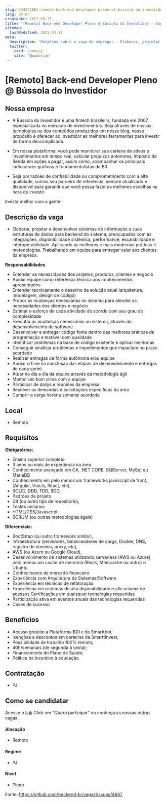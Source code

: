 ```yaml
---
slug: 834051681-remoto-back-end-developer-pleno-at-bussola-do-investidor
lang: pt-br
createdAt: 2021-03-17
title: '[Remoto] Back-end Developer Pleno @ Bússola do Investidor - Vaga de Emprego'
sitemap:
  lastModified: 2021-03-17
meta:
  description: 'Detalhes sobre a vaga de emprego: - Elaborar, projetar e desenvolver sistemas de informação e suas estruturas de dados para backend do sistema, preocupados com as integrações, disponibilidade sistêmica, performance, escalabilidade e interoperabilidade. Aplicando as melhores e mais modernas práticas e metodologias. Trabalhando em equipe para entregar valor aos clientes da empresa. **Responsabilidades** - Entender as necessidades dos projetos, produtos, clientes e negócio - Apoiar equipe como referência técnica aos conhecimentos apresentados - Entender tecnicamente o desenho da solução atual (arquitetura, modelagem, design de código) - Propor as mudanças necessárias no sistema para atender as necessidades dos clientes e negócio - Estimar o esforço de cada atividade de acordo com seu grau de complexidade - Executar as mudanças necessárias no sistema, através do desenvolvimento de software - Desenvolver e entregar código fonte dentro das melhores práticas de programação e testável com qualidade - Identificar problemas na base de código existente e aplicar melhorias - Conseguir sinalizar problemas e impedimentos que impactam no prazo acordado - Realizar entregas de forma autônoma e/ou equipe - Apoiar o time na conclusão das etapas de desenvolvimento e entregas de cada sprint. - Atuar no dia a dia da equipe através da metodologia ágil - Manter um bom clima com a equipe - Participar de dailys e reuniões da empresa - Resolver as demandas e solicitações especificas da área - Cumprir a carga horária semanal acordada'
  twitter:
    card: summary
    site: '@nawarian'
---
```


# [Remoto] Back-end Developer Pleno @ Bússola do Investidor

## Nossa empresa

- A Bússola do Investidor é uma fintech brasileira, fundada em 2007, especializada no mercado de investimentos. Seja através de nossas tecnologias ou dos conteúdos produzidos em nosso blog, nosso propósito é oferecer ao investidor as melhores ferramentas para investir de forma descomplicada.

- Em nossa plataforma, você pode monitorar sua carteira de ativos e investimentos em tempo real, calcular prejuízos anteriores, Imposto de Renda em ações a pagar, assim como, acompanhar os principais indicadores gráficos e fundamentalistas da B3.

- Seja por razões de confiabilidade ou comprometimento com a alta qualidade, somos seu parceiro de referência, sempre atualizado e disponível para garantir que você possa fazer as melhores escolhas na hora de investir.

Invista melhor com a gente!

## Descrição da vaga

- Elaborar, projetar e desenvolver sistemas de informação e suas estruturas de dados para backend do sistema, preocupados com as integrações, disponibilidade sistêmica, performance, escalabilidade e interoperabilidade. Aplicando as melhores e mais modernas práticas e metodologias. Trabalhando em equipe para entregar valor aos clientes da empresa.

**Responsabilidades**

- Entender as necessidades dos projetos, produtos, clientes e negócio
- Apoiar equipe como referência técnica aos conhecimentos apresentados
- Entender tecnicamente o desenho da solução atual (arquitetura, modelagem, design de código)
- Propor as mudanças necessárias no sistema para atender as necessidades dos clientes e negócio
- Estimar o esforço de cada atividade de acordo com seu grau de complexidade
- Executar as mudanças necessárias no sistema, através do desenvolvimento de software
- Desenvolver e entregar código fonte dentro das melhores práticas de programação e testável com qualidade
- Identificar problemas na base de código existente e aplicar melhorias
- Conseguir sinalizar problemas e impedimentos que impactam no prazo acordado
- Realizar entregas de forma autônoma e/ou equipe
- Apoiar o time na conclusão das etapas de desenvolvimento e entregas de cada sprint.
- Atuar no dia a dia da equipe através da metodologia ágil
- Manter um bom clima com a equipe
- Participar de dailys e reuniões da empresa
- Resolver as demandas e solicitações especificas da área
- Cumprir a carga horária semanal acordada

## Local

- Remoto

## Requisitos

**Obrigatórios:**

- Ensino superior completo
- 3 anos ou mais de experiência na área
- Conhecimento avançado em C#, .NET CORE, SQlServer, MySql ou MariaDB
- Conhecimento em pelo menos um frameworks javascript de front, (Angular, VueJs, React, etc),
- SOLID, DDD, TDD, BDD,
- Padrões de projeto
- Git (ou outro tipo de repositório),
- Testes unitários
- HTML/CSS/Javascript
- SCRUM (ou outras metodologias ágeis)

**Diferenciais:**

- BootStrap (ou outro framework similar),
- Infraestrutura (servidores, balanceadores de carga, Docker, DNS, registro de domínio, proxy, etc),
- AWS (ou Azure ou Google Cloud),
- Desenvolvimento de sistemas utilizando serverless (AWS ou Azure), pelo menos um cache de memória (Redis, Memcache ou outro) e Ubuntu.
- Conhecimento de mercado financeiro
- Experiência com Arquitetura de Sistemas/Software
- Experiência em técnicas de refatoração
- Experiência em sistemas de alta disponibilidade e alto volume de acessos Certificações em quaisquer tecnologias requeridas
- Participação ativa em eventos anuais das tecnologias requeridas
- Cases de sucesso

## Benefícios

- Acesso gratuito a Plataforma BDI e da Smarttbot;
- Isenções e descontos em carteiras da SmarttInvest;
- Possibilidade de trabalho 100% remoto;
- 40h/semanais (de segunda à sexta);
- Financiamento do Plano de Saúde;
- Política de incentivo à educação.

## Contratação

- PJ
 
## Como se candidatar

Acesse o [link](https://vagas.hunterco.com.br/job/6046573e448283001b2b159a?c=3759)
Click em "Quero participar" ou conheça as nossas outras vagas.

#### Alocação

- Remoto

#### Regime

- PJ

#### Nível

- Pleno




Fonte: https://github.com/backend-br/vagas/issues/4667